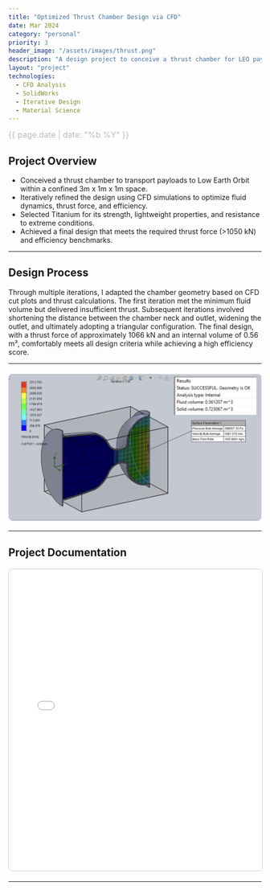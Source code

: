 ```yaml
---
title: "Optimized Thrust Chamber Design via CFD"
date: Mar 2024
category: "personal"  
priority: 3
header_image: "/assets/images/thrust.png" 
description: "A design project to conceive a thrust chamber for LEO payload transport, optimized through iterative CFD analysis."
layout: "project"  
technologies:
  - CFD Analysis
  - SolidWorks
  - Iterative Design
  - Material Science
---
```


<div class="project-meta">
    <span class="project-date">{{ page.date | date: "%b %Y" }}</span>
</div>

## Project Overview
- Conceived a thrust chamber to transport payloads to Low Earth Orbit within a confined 3m x 1m x 1m space.
- Iteratively refined the design using CFD simulations to optimize fluid dynamics, thrust force, and efficiency.
- Selected Titanium for its strength, lightweight properties, and resistance to extreme conditions.
- Achieved a final design that meets the required thrust force (>1050 kN) and efficiency benchmarks.

---

## Design Process

Through multiple iterations, I adapted the chamber geometry based on CFD cut plots and thrust calculations. The first iteration met the minimum fluid volume but delivered insufficient thrust. Subsequent iterations involved shortening the distance between the chamber neck and outlet, widening the outlet, and ultimately adopting a triangular configuration. The final design, with a thrust force of approximately 1066 kN and an internal volume of 0.56 m³, comfortably meets all design criteria while achieving a high efficiency score.

---

<img src="/assets/images/thrust.png" alt="Thrust Chamber" class="project-image" />

---

## **Project Documentation**
<embed src="/assets/documents/CFD.pdf" width="100%" height="600px" type="application/pdf">

---

<style>

.project-content h1 {
    color: #f0f0f0;  /* Light gray (adjust as needed) */
    font-size: 2.5rem;  /* Adjust for visibility */
    margin-bottom: 10px;
}
  
  .project-meta {
    font-size: 1rem;
    color: #888;
    font-weight: 400;
    margin-bottom: 1rem;
    text-align: left;
}

.project-date {
    display: block;
    font-size: 1rem;
    color: #bbb;
}

.project-image {
    display: block;
    max-width: 100%;
    height: auto;
    margin: 20px auto;
    border-radius: 8px;
}

.video-container {
    text-align: center;
    margin: 20px 0;
}

embed {
    display: block;
    margin: 20px auto;
    border: 1px solid #ccc;
    border-radius: 8px;
}
</style>

